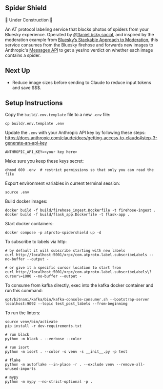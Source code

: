 ## Spider Shield

🚧 Under Construction 🚧

An AT protocol labeling service that blocks photos of spiders from your Bluesky experience. Operated by [@flaniel.bsky.social](https://bsky.app/profile/flaniel.bsky.social), and inspired by the moderation example from [Bluesky’s Stackable Approach to Moderation](https://bsky.social/about/blog/03-12-2024-stackable-moderation), this service consumes from the Bluesky firehose and forwards new images to Anthropic's [Messages API](https://docs.anthropic.com/claude/docs/vision#3-example-multiple-images-with-a-system-prompt) to get a yes/no verdict on whether each image contains a spider.

## Next Up
- Reduce image sizes before sending to Claude to reduce input tokens and save $$$.

## Setup Instructions
Copy the `build/.env.template` file to a new `.env` file:
```
cp build/.env.template .env
```

Update the `.env` with your Anthropic API key by following these steps: https://docs.anthropic.com/claude/docs/getting-access-to-claude#step-3-generate-an-api-key
```
ANTHROPIC_API_KEY=<your key here>
```

Make sure you keep these keys secret:
```
chmod 600 .env  # restrict permissions so that only you can read the file
```

Export environment variables in current terminal session:
```
source .env
```

Build docker images:
```
docker build -f build/firehose_ingest.Dockerfile -t firehose-ingest .
docker build -f build/flask_app.Dockerfile -t flask-app .
```

Start docker containers:
```
docker compose -p atproto-spidershield up -d
```

To subscribe to labels via http:
```
# by default it will subscribe starting with new labels
curl http://localhost:5001/xrpc/com.atproto.label.subscribeLabels --no-buffer --output -

# or give it a specific cursor location to start from
curl http://localhost:5001/xrpc/com.atproto.label.subscribeLabels\?cursor\=1000 --no-buffer --output -
```

To consume from kafka directly, exec into the kafka docker container and run this command:
```
opt/bitnami/kafka/bin/kafka-console-consumer.sh --bootstrap-server localhost:9092 --topic test_post_labels --from-beginning
```

To run the linters:
```
source venv/bin/activate
pip install -r dev-requirements.txt

# run black
python -m black . --verbose --color

# run isort
python -m isort . --color -s venv -s __init__.py -p test

# flake
python -m autoflake --in-place -r . --exclude venv --remove-all-unused-imports

# mypy
python -m mypy --no-strict-optional -p .
```